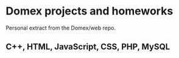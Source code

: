 # Domex projects and homeworks
Personal extract from the Domex/web repo.

## C++, HTML, JavaScript, CSS, PHP, MySQL
